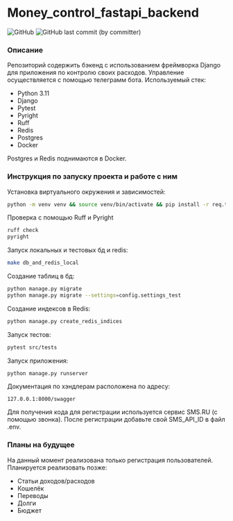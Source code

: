 # Money_control_fastapi_backend

![GitHub](https://img.shields.io/github/license/vital-yano/money_control_django_backend) ![GitHub last commit (by committer)](https://img.shields.io/github/last-commit/kaccuteput/money_control_django_backend)

### Описание
Репозиторий содержить бэкенд с использованием фреймворка Django для приложения по контролю своих расходов. Управление осуществляется с помощью телеграмм бота.
Используемый стек:
- Python 3.11
- Django
- Pytest
- Pyright
- Ruff
- Redis
- Postgres
- Docker

Postgres и Redis поднимаются в Docker.


### Инструкция по запуску проекта и работе с ним

Установка виртуального окружения и зависимостей:
```bash
python -m venv venv && source venv/bin/activate && pip install -r req.txt
```

Проверка с помощью Ruff и Pyright

```bash
ruff check
pyright
```

Запуск локальных и тестовых бд и redis:
```bash
make db_and_redis_local
```

Создание таблиц в бд:
```bash
python manage.py migrate
python manage.py migrate --settings=config.settings_test
```

Создание индексов в Redis:
```bash
python manage.py create_redis_indices
```

Запуск тестов: 
```bash
pytest src/tests
```

Запуск приложения:
```bash
python manage.py runserver
```

Документация по хэндлерам расположена по адресу:
```
127.0.0.1:8000/swagger
```

Для получения кода для регистрации используется сервис SMS.RU (с помощью звонка).
После регистрации добавьте свой SMS_API_ID в файл .env.

### Планы на будущее
На данный момент реализована только регистрация пользователей. Планируется реализовать позже:

- Статьи доходов/расходов
- Кошелёк
- Переводы
- Долги
- Бюджет
